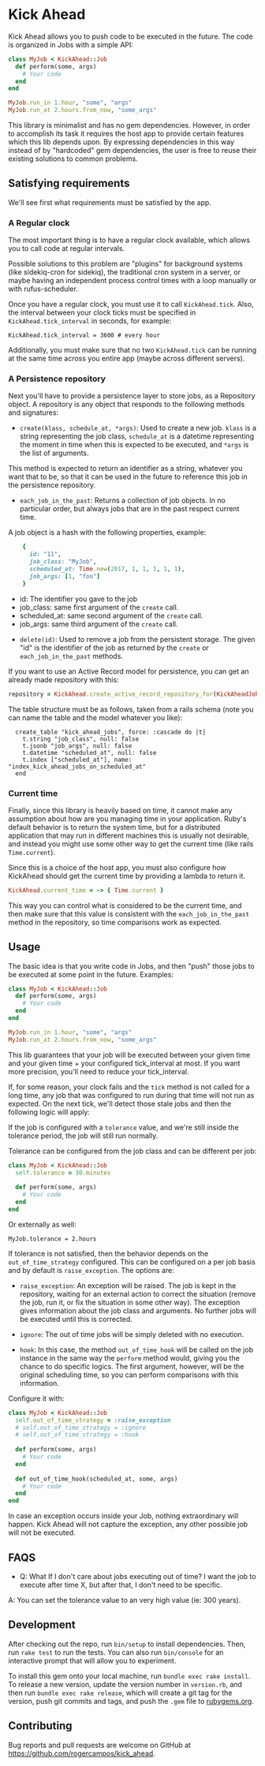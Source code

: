 # Kick Ahead

Kick Ahead allows you to push code to be executed in the future. The code is organized in Jobs with a simple API:

```ruby
class MyJob < KickAhead::Job
  def perform(some, args)
    # Your code
  end
end

MyJob.run_in 1.hour, "some", "args"
MyJob.run_at 2.hours.from_now, "some_args"
```

This library is minimalist and has no gem dependencies. However, in order to accomplish its task it requires
the host app to provide certain features which this lib depends upon. By expressing dependencies in this
way instead of by "hardcoded" gem dependencies, the user is free to reuse their existing solutions to common
problems.   


## Satisfying requirements

We'll see first what requirements must be satisfied by the app. 


### A Regular clock

The most important thing is to have a regular clock available, which allows you to call code at regular intervals.

Possible solutions to this problem are "plugins" for background systems (like sidekiq-cron for sidekiq),
the traditional cron system in a server, or maybe having an independent process control times with a loop manually
or with rufus-scheduler.

Once you have a regular clock, you must use it to call `KickAhead.tick`. Also, the interval between your clock ticks 
must be specified in `KickAhead.tick_interval` in seconds, for example:

`KickAhead.tick_interval = 3600 # every hour`

Additionally, you must make sure that no two `KickAhead.tick` can be running at the same time across you entire
app (maybe across different servers). 

### A Persistence repository

Next you'll have to provide a persistence layer to store jobs, as a Repository object. A repository is any 
object that responds to the following methods and signatures:

- `create(klass, schedule_at, *args)`: Used to create a new job. `klass` is a string representing the
 job class, `schedule_at` is a datetime representing the moment in time when this is expected to be executed,
 and `*args` is the list of arguments.
 
 This method is expected to return an identifier as a string, whatever you want that to be, so that it can be
 used in the future to reference this job in the persistence repository.
 
- `each_job_in_the_past`: Returns a collection of job objects. In no particular order, but always
jobs that are in the past respect current time. 

A job object is a hash with the following properties, example:

```ruby
    {
      id: "11",
      job_class: "MyJob",
      scheduled_at: Time.new(2017, 1, 1, 1, 1, 1),
      job_args: [1, "foo"]
    }
``` 

   * id: The identifier you gave to the job
   * job_class: same first argument of the `create` call.
   * scheduled_at: same second argument of the `create` call.
   * job_args: same third argument of the `create` call.

- `delete(id)`: Used to remove a job from the persistent storage. The given "id" is the identifier of the
job as returned by the `create` or `each_job_in_the_past` methods.

If you want to use an Active Record model for persistence, you can get an already made repository with this:

```ruby
repository = KickAhead.create_active_record_repository_for(KickAheadJob)
``` 

The table structure must be as follows, taken from a rails schema (note you can name the table and the
model whatever you like):

      create_table "kick_ahead_jobs", force: :cascade do |t|
        t.string "job_class", null: false
        t.jsonb "job_args", null: false
        t.datetime "scheduled_at", null: false
        t.index ["scheduled_at"], name: "index_kick_ahead_jobs_on_scheduled_at"
      end


### Current time

Finally, since this library is heavily based on time, it cannot make any assumption about how are you managing
time in your application. Ruby's default behavior is to return the system time, but for a distributed
application that may run in different machines this is usually not desirable, and instead you might use
some other way to get the current time (like rails `Time.current`).

Since this is a choice of the host app, you must also configure how KickAhead should get the current time by
providing a lambda to return it.

```ruby
KickAhead.current_time = -> { Time.current }
```

This way you can control what is considered to be the current time, and then make sure that this value is consistent
with the `each_job_in_the_past` method in the repository, so time comparisons work as expected.



## Usage

The basic idea is that you write code in Jobs, and then "push" those jobs to be executed at some point in the
future. Examples:

```ruby
class MyJob < KickAhead::Job
  def perform(some, args)
    # Your code
  end
end

MyJob.run_in 1.hour, "some", "args"
MyJob.run_at 2.hours.from_now, "some_args"
```

This lib guarantees that your job will be executed between your given time and your given time + your configured
tick_interval at most. If you want more precision, you'll need to reduce your tick_interval.

If, for some reason, your clock fails and the `tick` method is not called for a long time, any job that
was configured to run during that time will not run as expected. On the next tick, we'll detect those 
stale jobs and then the following logic will apply:

If the job is configured with a `tolerance` value, and we're still inside the tolerance period, the job will 
still run normally. 

Tolerance can be configured from the job class and can be different per job:

```ruby
class MyJob < KickAhead::Job
  self.tolerance = 30.minutes
  
  def perform(some, args)
    # Your code
  end
end
```

Or externally as well:

`MyJob.tolerance = 2.hours`

If tolerance is not satisfied, then the behavior depends on the `out_of_time_strategy` configured. This
can be configured on a per job basis and by default is `raise_exception`. The options are:

- `raise_exception`: An exception will be raised. The job is kept in the repository, waiting for an external
action to correct the situation (remove the job, run it, or fix the situation in some other way). The exception gives 
information about the job class and arguments. No further jobs will be executed until this is corrected.

- `ignore`: The out of time jobs will be simply deleted with no execution.

- `hook`: In this case, the method `out_of_time_hook` will be called on the job instance in the same way
the `perform` method would, giving you the chance to do specific logics. The first argument, however, will be the
original scheduling time, so you can perform comparisons with this information. 

Configure it with:

```ruby
class MyJob < KickAhead::Job
  self.out_of_time_strategy = :raise_exception
  # self.out_of_time_strategy = :ignore
  # self.out_of_time_strategy = :hook
  
  def perform(some, args)
    # Your code
  end
  
  def out_of_time_hook(scheduled_at, some, args)
    # Your code
  end
end
```

In case an exception occurs inside your Job, nothing extraordinary will happen. Kick Ahead will not capture
the exception, any other possible job will not be executed.


## FAQS

- Q: What If I don't care about jobs executing out of time? I want the job to execute after time X, but after that, I
don't need to be specific.

A: You can set the tolerance value to an very high value (ie: 300 years).


## Development

After checking out the repo, run `bin/setup` to install dependencies. Then, run `rake test` to run the tests. You can also run `bin/console` for an interactive prompt that will allow you to experiment.

To install this gem onto your local machine, run `bundle exec rake install`. To release a new version, update the version number in `version.rb`, and then run `bundle exec rake release`, which will create a git tag for the version, push git commits and tags, and push the `.gem` file to [rubygems.org](https://rubygems.org).

## Contributing

Bug reports and pull requests are welcome on GitHub at https://github.com/rogercampos/kick_ahead.
